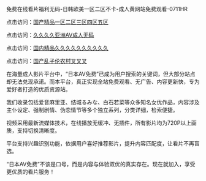 免费在线看片福利无码-日韩欧美一区二区不卡-成人黄网站免费观看-0711HR

点击访问：<a href="https://heiliaoow5kzm.pages.dev">国产精品一区二区三区四区五区</a>

点击访问：<a href="https://heiliaowt0d7p.pages.dev">久久久久亚洲AV成人无码</a>

点击访问：<a href="https://heiliaowzu4ur.pages.dev">国内精品久久久久久久久久久久</a>

点击访问：<a href="https://heiliao2dmwwy.pages.dev">国产乱子伦农村叉叉叉</a>


在海量成人影片平台中，“日本AV免费”已成为用户搜索的关键词，但大部分站点却无法兑现承诺。而本平台，真正实现全站免费观看、无广告、内容更新快，专为爱好者打造的优质资源站。

我们收录包括爱音麻里亚、结城るみな、白石若菜等众多知名女优作品，内容涉及主仆设定、强制剧情、伪恋情节等多个独立系列，分类详细，检索便捷。

视频采用最新流媒体技术，在线播放无缓冲、无插件，所有影片均为720P以上画质，支持切换清晰度。

平台支持兴趣识别功能，依据用户喜好推荐影片，提升内容匹配度，让看片不再盲选。

“日本AV免费”不该是口号，而是内容与体验双优的真实存在。现在就加入，享受更优质的看片服务！

<span style="display:none;">[Canonical link](https://github.com/lk20250711/riben225)</span>
